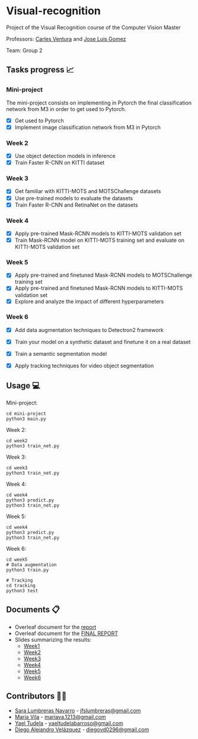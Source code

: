 # Visual-recognition

Project of the Visual Recognition course of the Computer Vision Master

Professors: [Carles Ventura](https://github.com/carlesventura) and [Jose Luis Gomez](https://github.com/JoseLGomez)

Team: Group 2


## Tasks progress 📈
### Mini-project
The mini-project consists on implementing in Pytorch the final classification network from M3 in order to get used to Pytorch.
* [x] Get used to Pytorch
* [x] Implement image classification network from M3 in Pytorch

### Week 2
* [x] Use object detection models in inference
* [x] Train Faster R-CNN on KITTI dataset

### Week 3
* [x] Get familiar with KITTI-MOTS and MOTSChallenge datasets
* [x] Use pre-trained models to evaluate the datasets
* [x] Train Faster R-CNN and RetinaNet on the datasets

### Week 4
* [x] Apply pre-trained Mask-RCNN models to KITTI-MOTS validation set
* [x] Train Mask-RCNN model on KITTI-MOTS training set and evaluate on KITTI-MOTS validation set

### Week 5
* [x] Apply pre-trained and finetuned Mask-RCNN models to MOTSChallenge training set
* [x] Apply pre-trained and finetuned Mask-RCNN models to KITTI-MOTS validation set
* [x] Explore and analyze the impact of different hyperparameters

### Week 6
* [x] Add data augmentation techniques to Detectron2 framework
* [x] Train your model on a synthetic dataset and finetune it on a real dataset
* [x] Train a semantic segmentation model
* [x] Apply tracking techniques for video object segmentation


## Usage 💻
Mini-project:
```
cd mini-project
python3 main.py
```
Week 2:
```
cd week2
python3 train_net.py
```
Week 3:
```
cd week3
python3 train_net.py
```
Week 4:
```
cd week4
python3 predict.py
python3 train_net.py
```
Week 5:
```
cd week4
python3 predict.py
python3 train_net.py
```
Week 6:
```
cd week5
# Data augmentation
python3 train.py

# Tracking
cd tracking
python3 test
```
## Documents 📋
- Overleaf document for the [report](https://www.overleaf.com/read/mtngzprrpcsh)
- Overleaf document for the [FINAL REPORT](https://www.overleaf.com/read/xyqfntwpygfm)
- Slides summarizing the results:
  - [Week1](https://docs.google.com/presentation/d/1XOinqBwgxyKsabA3UqhsSe8kFd7tmZ2fbFGJMYC_Bvc/edit?usp=sharing)
  - [Week2](https://docs.google.com/presentation/d/1V4aaBV6_ox5YCAfNQBxpx8ERtwlDSt0yL3eFkl-cBII/edit?usp=sharing)
  - [Week3](https://docs.google.com/presentation/d/17GRGgdpLqLFxgFKv1ACBYeYmAGrZ891nKR1rK6gBnaY/edit?usp=sharing)
  - [Week4](https://docs.google.com/presentation/d/13_ZGLmGhX3iJQJ1d5xIs1IOq-L-4PpB2KARs_m5LWXM/edit?usp=sharing)
  - [Week5](https://docs.google.com/presentation/d/1PH0-71IMaPoaUZLSuIhORXeCeMNAWKZjdwqqDTsisOY/edit?usp=sharing)
  - [Week6](https://docs.google.com/presentation/d/1Sti804trqcxeBIJYKIdKyChygcdJLi2FMHxDDCdpIhc/edit?usp=sharing)  
  
## Contributors 👫👫
- [Sara Lumbreras Navarro](https://github.com/lunasara) - jfslumbreras@gmail.com
- [Maria Vila](https://github.com/mariavila) - mariava.1213@gmail.com
- [Yael Tudela](https://github.com/yaeltudela) - yaeltudelabarroso@gmail.com
- [Diego Alejandro Velázquez](https://github.com/dvd42) - diegovd0296@gmail.com
